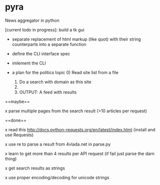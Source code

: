 pyra
====

News aggregator in python

[current todo in progress]: build a tk gui

* separate replacement of html markup (like quot) with their string counterparts into a separate function

* define the CLI interface spec

* imlement the CLI

* a plan for the politics topic
	0) Read site list from a file
	1) Do a search with domain as this site
	2) 
	3) OUTPUT: A feed with results


==maybe==

x parse multiple pages from the search result (>10 articles per request)
 
==done==
	
x read this http://docs.python-requests.org/en/latest/index.html (install and use Requests) 

x use re to parse a result from 4vlada.net in parse.py

x learn to get more than 4 results per API request (if fail just parse the darn thing)

x get search results as strings

x use proper encoding/decoding for unicode strings 
